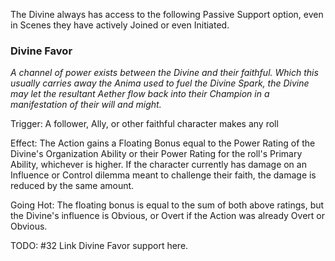 The Divine always has access to the following Passive Support option, even in Scenes they have actively Joined or even Initiated.

### Divine Favor

*A channel of power exists between the Divine and their faithful. Which this usually carries away the Anima used to fuel the Divine Spark, the Divine may let the resultant Aether flow back into their Champion in a manifestation of their will and might.*

Trigger: A follower, Ally, or other faithful character makes any roll

Effect: The Action gains a Floating Bonus equal to the Power Rating of the Divine's Organization Ability or their Power Rating for the roll's Primary Ability, whichever is higher. If the character currently has damage on an Influence or Control dilemma meant to challenge their faith, the damage is reduced by the same amount.

Going Hot: The floating bonus is equal to the sum of both above ratings, but the Divine's influence is Obvious, or Overt if the Action was already Overt or Obvious.

TODO: #32 Link Divine Favor support here.